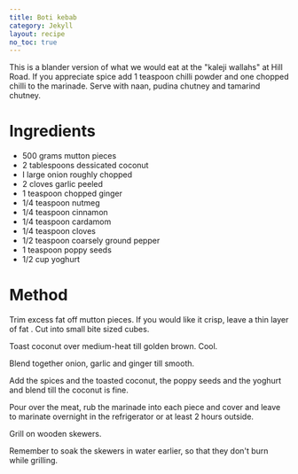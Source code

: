 ```yaml
---
title: Boti kebab
category: Jekyll
layout: recipe
no_toc: true
---
```



This is a blander version of what we would eat at the "kaleji wallahs" at Hill Road. If you appreciate spice add 1 teaspoon chilli powder and one chopped chilli to the marinade. Serve with naan, pudina chutney and tamarind chutney.

# Ingredients

* 500 grams mutton pieces
* 2 tablespoons dessicated coconut
* I large onion roughly chopped
* 2 cloves garlic peeled
* 1 teaspoon chopped ginger
* 1/4 teaspoon nutmeg
* 1/4 teaspoon cinnamon
* 1/4 teaspoon cardamom
* 1/4 teaspoon cloves
* 1/2 teaspoon coarsely ground pepper
* 1 teaspoon poppy seeds
* 1/2 cup yoghurt

# Method
Trim excess fat off mutton pieces. If you would like it crisp, leave a thin layer of fat . Cut into small bite sized cubes.

Toast coconut over medium-heat till golden brown. Cool.

Blend together onion, garlic and ginger till smooth.

Add the spices and the toasted coconut, the poppy seeds and the yoghurt and blend till the coconut is fine.

Pour over the meat, rub the marinade into each piece and cover and leave to marinate overnight in the refrigerator or at least 2 hours outside.

Grill on wooden skewers.

Remember to soak the skewers in water earlier, so that they don't burn while grilling.

